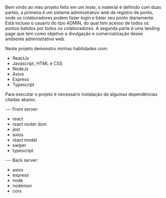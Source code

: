 Bem vindo ao meu projeto feito em um teste,
o material é definido com duas partes, a primeira é um sistema administrativo web de
registro de ponto, onde os colaboradores podem fazer login e bater seu ponto
diariamente. Está incluso o usuario do tipo ADMIN, do qual tem acesso de todos
os pontos batidos por todos os colaboradores.
A segunda parte é uma landing page que tem como objetivo a divulgação e comercialização 
desse ambiente administrativo web. 

Neste projeto demonstro minhas habilidades com:

* ReactJs
* Javascript, HTML e CSS
* NodeJs
* Axios
* Express
* Typescript

Para executar o projeto é necessário instalação de algumas dependências citadas abaixo:

--- Front server:
* react
* react router dom
* jest
* axios
* react modal
* swiper
* typescript

--- Back server:
* axios
* express
* node
* nodemon
* cors
